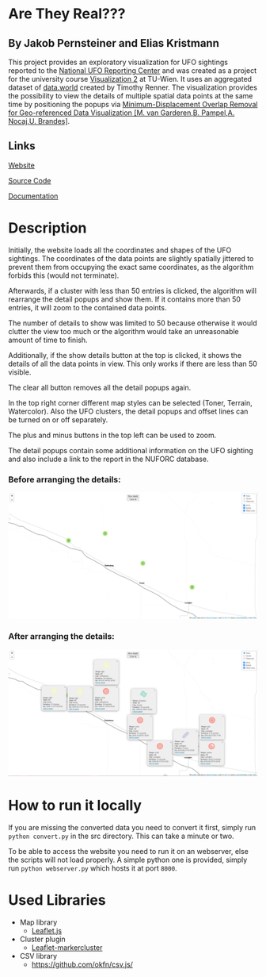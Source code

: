 # Are They Real???

## By Jakob Pernsteiner and Elias Kristmann

This project provides an exploratory visualization for UFO sightings reported to the [National UFO Reporting Center](https://nuforc.org/) and was created as a project for the university course [Visualization 2](https://www.cg.tuwien.ac.at/courses/Vis2/HallOfFame/) at TU-Wien. It uses an aggregated dataset of [data.world](https://data.world/timothyrenner/ufo-sightings) created by Timothy Renner. The visualization provides the possibility to view the details of multiple spatial data points at the same time by positioning the popups via [Minimum-Displacement Overlap Removal for Geo-referenced Data Visualization [M. van Garderen,B. Pampel,A. Nocaj,U. Brandes]](https://onlinelibrary.wiley.com/doi/abs/10.1111/cgf.13199).

## Links

[Website](bin)

[Source Code](https://github.com/JakobPer/vis2_aretheyreal)

[Documentation](doc)

# Description

Initially, the website loads all the coordinates and shapes of the UFO sightings. The coordinates of the data points are slightly spatially jittered to prevent them from occupying the exact same coordinates, as the algorithm forbids this (would not terminate).

 Afterwards, if a cluster with less than 50 entries is clicked, the algorithm will rearrange the detail popups and show them. If it contains more than 50 entries, it will zoom to the contained data points.

The number of details to show was limited to 50 because otherwise it would clutter the view too much or the algorithm would take an unreasonable amount of time to finish.

Additionally, if the show details button at the top is clicked, it shows the details of all the data points in view. This only works if there are less than 50 visible.

The clear all button removes all the detail popups again.

In the top right corner different map styles can be selected (Toner, Terrain, Watercolor). Also the UFO clusters, the detail popups and offset lines can be turned on or off separately.

The plus and minus buttons in the top left can be used to zoom.

The detail popups contain some additional information on the UFO sighting and also include a link to the report in the NUFORC database.

### Before arranging the details:

![](screenshots/screenshot_cluster.jpg)

### After arranging the details:

![](screenshots/screenshot_details.jpg)

# How to run it locally

If you are missing the converted data you need to convert it first, simply run `python convert.py` in the src directory. This can take a minute or two.

To be able to access the website you need to run it on an webserver, else the scripts will not load properly. A simple python one is provided, simply run `python webserver.py` which hosts it at port `8000`.

# Used Libraries

* Map library
  * [Leaflet.js](https://leafletjs.com/)
* Cluster plugin
  * [Leaflet-markercluster](https://leaflet.github.io/Leaflet.markercluster/)
* CSV library
  * https://github.com/okfn/csv.js/